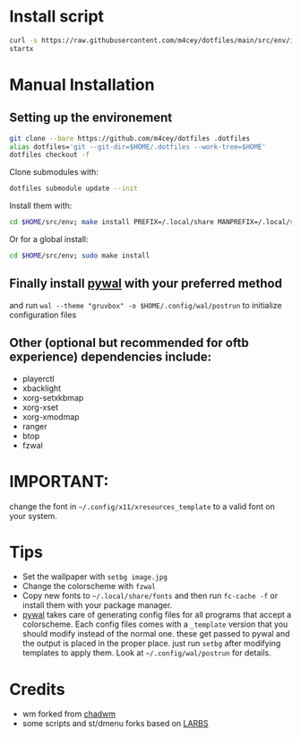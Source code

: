 # Install script
```bash
curl -s https://raw.githubusercontent.com/m4cey/dotfiles/main/src/env/install.sh | bash
startx
```
# Manual Installation

## Setting up the environement
```bash
git clone --bare https://github.com/m4cey/dotfiles .dotfiles
alias dotfiles='git --git-dir=$HOME/.dotfiles --work-tree=$HOME'
dotfiles checkout -f
```
Clone submodules with:
```bash
dotfiles submodule update --init
```
Install them with:
```bash
cd $HOME/src/env; make install PREFIX=/.local/share MANPREFIX=/.local/share/man DESTDIR=~
```
Or for a global install:
```bash
cd $HOME/src/env; sudo make install
```
## Finally install [pywal](https://github.com/dylanaraps/pywal) with your preferred method
and run `wal --theme "gruvbox" -o $HOME/.config/wal/postrun` to initialize configuration files

## Other (optional but recommended for oftb experience) dependencies include:
- playerctl
- xbacklight
- xorg-setxkbmap
- xorg-xset
- xorg-xmodmap
- ranger
- btop
- fzwal

# IMPORTANT:
change the font in `~/.config/x11/xresources_template` to a valid font on your system.

# Tips

* Set the wallpaper with `setbg image.jpg`
* Change the colorscheme with `fzwal`
* Copy new fonts to `~/.local/share/fonts` and then run `fc-cache -f` or install them with your package manager.
* [pywal](https://github.com/dylanaraps/pywal) takes care of generating config files for all programs that accept a colorscheme. Each config files comes with a `_template` version that you should modify instead of the normal one. these get passed to pywal and the output is placed in the proper place. just run `setbg` after modifying templates to apply them. Look at `~/.config/wal/postrun` for details.

# Credits
* wm forked from [chadwm](https://github.com/siduck/chadwm/)
* some scripts and st/dmenu forks based on [LARBS](https://github.com/LukeSmithxyz/LARBS)
